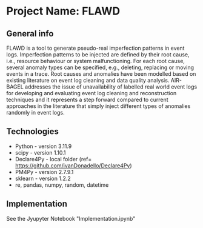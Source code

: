 # Project Name: FLAWD

## General info
FLAWD is a tool to generate pseudo-real imperfection patterns in event logs. Imperfection patterns to be injected are defined by their root cause, i.e., resource behaviour or system malfunctioning. For each root cause, several anomaly types can be specified, e.g., deleting, replacing or moving events in a trace. Root causes and anomalies have been modelled based on existing literature on event log cleaning and data quality analysis. AIR-BAGEL addresses the issue of unavailability of labelled real world event logs for developing and evaluating event log cleaning and reconstruction techniques and it represents a step forward compared to current approaches in the literature that simply inject different types of anomalies randomly in event logs.

## Technologies
* Python - version 3.11.9
* scipy - version 1.10.1
* Declare4Py - local folder (ref= https://github.com/ivanDonadello/Declare4Py)
* PM4Py - version 2.7.9.1
* sklearn - version 1.2.2
* re, pandas, numpy, random, datetime

## Implementation
See the Jyupyter Notebook "Implementation.ipynb"

